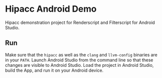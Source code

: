 # Hipacc Android Demo
Hipacc demonstration project for Renderscript and Filterscript for Android Studio.

## Run ##

Make sure that the `hipacc` as well as the `clang` and `llvm-config` binaries are in your `PATH`.
Launch Android Studio from the command line so that these changes are visible to Android Studio.
Load the project in Android Studio, build the App, and run it on your Android device.
